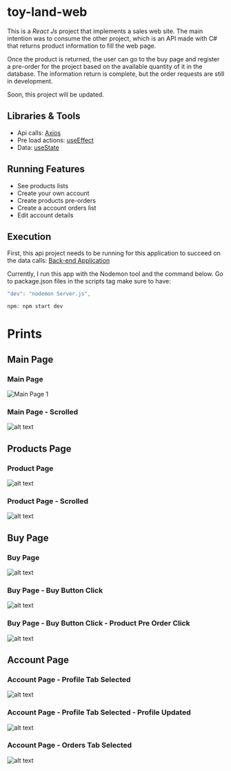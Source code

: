 # toy-land-web

This is a *React Js* project that implements a sales web site. The main intention was to consume the other project, which is an API made with C# that returns product information to fill the web page.

Once the product is returned, the user can go to the buy page and register a pre-order for the project based on the available quantity of it in the database. The information return is complete, but the order requests are still in development.

Soon, this project will be updated.

## Libraries & Tools
- Api calls: [Axios](https://axios-http.com/ptbr/docs/intro)
- Pre load actions: [useEffect](https://pt-br.legacy.reactjs.org/docs/hooks-effect.html)
- Data: [useState](https://pt-br.legacy.reactjs.org/docs/hooks-state.html)

## Running Features
- See products lists
- Create your own account
- Create products pre-orders
- Create a account orders list
- Edit account details

## Execution
First, this api project needs to be running for this application to succeed on the data calls: [Back-end Application](https://github.com/AaronCrvl/toy-land-api)

Currently, I run this app with the Nodemon tool and the command below. Go to package.json files in the scripts tag make sure to have:


```Javascript
"dev": "nodemon Server.js",
```

```Javascript
npm: npm start dev
```


# Prints
## Main Page
### Main Page
![Main Page 1](https://github.com/AaronCrvl/toy-land-web/blob/main/src/assets/prints/pages/main/main-page1.jpg?raw=true)
### Main Page - Scrolled
![alt text](https://github.com/AaronCrvl/toy-land-web/blob/main/src/assets/prints/pages/main/main-page2.jpg?raw=true)

## Products Page
### Product Page
![alt text](https://github.com/AaronCrvl/toy-land-web/blob/main/src/assets/prints/pages/products/product-page1.jpg?raw=true)
### Product Page - Scrolled
![alt text](https://github.com/AaronCrvl/toy-land-web/blob/main/src/assets/prints/pages/products/product-page2.jpg?raw=true)

## Buy Page
### Buy Page
![alt text](https://github.com/AaronCrvl/toy-land-web/blob/main/src/assets/prints/pages/buy/buy-page1.jpg?raw=true)
### Buy Page - Buy Button Click
![alt text](https://github.com/AaronCrvl/toy-land-web/blob/main/src/assets/prints/pages/buy/buy-page2.jpg?raw=true)
### Buy Page - Buy Button Click - Product Pre Order Click
![alt text](https://github.com/AaronCrvl/toy-land-web/blob/main/src/assets/prints/pages/buy/order/order-created.jpg?raw=true)

## Account Page
### Account Page - Profile Tab Selected
![alt text](https://github.com/AaronCrvl/toy-land-web/blob/main/src/assets/prints/pages/account/account-page1.jpg?raw=true)
### Account Page - Profile Tab Selected - Profile Updated
![alt text](https://github.com/AaronCrvl/toy-land-web/blob/main/src/assets/prints/pages/account/profile-updated.jpg?raw=true)
### Account Page - Orders Tab Selected
![alt text](https://github.com/AaronCrvl/toy-land-web/blob/main/src/assets/prints/pages/account/account-page2.jpg?raw=true)
